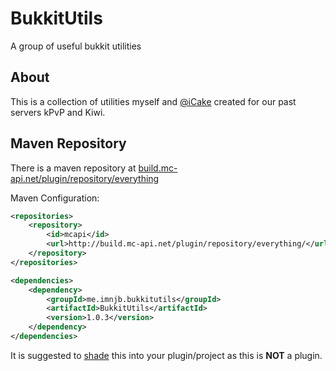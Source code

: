 # BukkitUtils
A group of useful bukkit utilities

## About
This is a collection of utilities myself and [@iCake](https://github.com/icake) created for our past servers kPvP and Kiwi.

## Maven Repository

There is a maven repository at [build.mc-api.net/plugin/repository/everything](http://build.mc-api.net/plugin/repository/everything)

Maven Configuration:

```xml
<repositories>
    <repository>
        <id>mcapi</id>
        <url>http://build.mc-api.net/plugin/repository/everything/</url>
    </repository>
</repositories>

<dependencies>
    <dependency>
        <groupId>me.imnjb.bukkitutils</groupId>
        <artifactId>BukkitUtils</artifactId>
        <version>1.0.3</version>
    </dependency>
</dependencies>
```

It is suggested to [shade](http://maven.apache.org/plugins/maven-shade-plugin/) this into your plugin/project as this is **NOT** a plugin.
